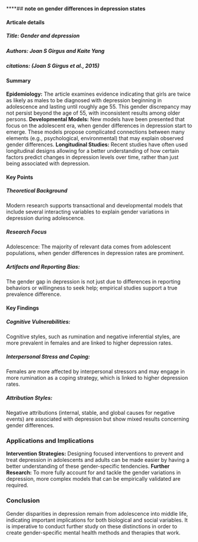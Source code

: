 ****## **note on gender differences in depression states**

#### Articale details
##### Title: Gender and depression

##### Authors: Joan S Girgus and Kaite Yang
##### citations: (Joan S Girgus et al., 2015)

#### Summary
**Epidemiology:** The article examines evidence indicating that girls are twice as likely as males to be diagnosed with depression beginning in adolescence and lasting until roughly age 55. This gender discrepancy may not persist beyond the age of 55, with inconsistent results among older persons.
**Developmental Models:** New models have been presented that focus on the adolescent era, when gender differences in depression start to emerge. These models propose complicated connections between many elements (e.g., psychological, environmental) that may explain observed gender differences.
**Longitudinal Studies:** Recent studies have often used longitudinal designs allowing for a better understanding of how certain factors predict changes in depression levels over time, rather than just being associated with depression.
#### Key Points
##### Theoretical Background
Modern research supports transactional and developmental models that include several interacting variables to explain gender variations in depression during adolescence.
##### Research Focus
Adolescence: The majority of relevant data comes from adolescent populations, when gender differences in depression rates are prominent.
 ##### Artifacts and Reporting Bias: 
 The gender gap in depression is not just due to differences in reporting behaviors or willingness to seek help; empirical studies support a true prevalence difference.
#### Key Findings
##### Cognitive Vulnerabilities: 
Cognitive styles, such as rumination and negative inferential styles, are more prevalent in females and are linked to higher depression rates.
##### Interpersonal Stress and Coping:
 Females are more affected by interpersonal stressors and may engage in more rumination as a coping strategy, which is linked to higher depression rates.
##### Attribution Styles: 
Negative attributions (internal, stable, and global causes for negative events) are associated with depression but show mixed results concerning gender differences.
### Applications and Implications
**Intervention Strategies:** Designing focused interventions to prevent and treat depression in adolescents and adults can be made easier by having a better understanding of these gender-specific tendencies.
**Further Research:** To more fully account for and tackle the gender variations in depression, more complex models that can be empirically validated are required.
### Conclusion
Gender disparities in depression remain from adolescence into middle life, indicating important implications for both biological and social variables. It is imperative to conduct further study on these distinctions in order to create gender-specific mental health methods and therapies that work.